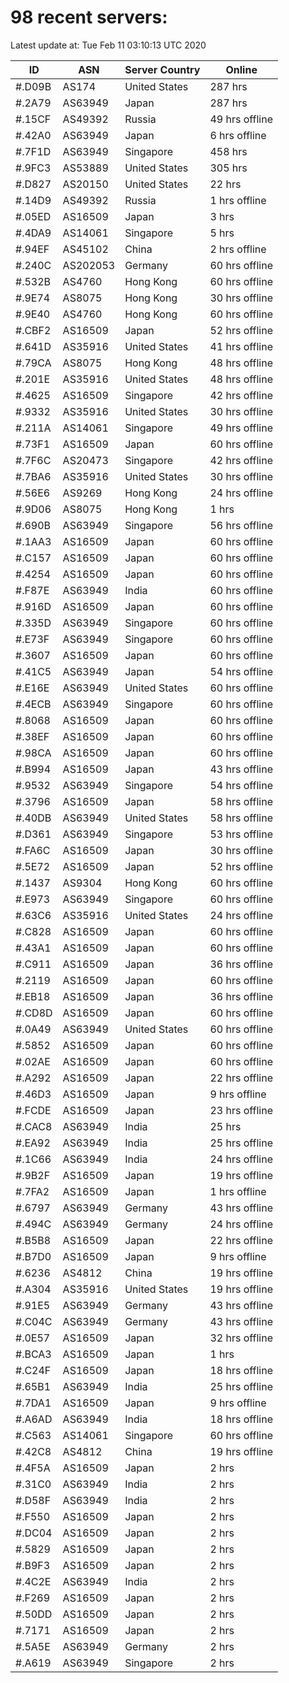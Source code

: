 # 98 recent servers:

Latest update at: Tue Feb 11 03:10:13 UTC 2020

| ID | ASN | Server Country | Online |
| -- | --- | -------------- | ------ |
| #.D09B | AS174 | United States | 287 hrs |
| #.2A79 | AS63949 | Japan | 287 hrs |
| #.15CF | AS49392 | Russia | 49 hrs offline |
| #.42A0 | AS63949 | Japan | 6 hrs offline |
| #.7F1D | AS63949 | Singapore | 458 hrs |
| #.9FC3 | AS53889 | United States | 305 hrs |
| #.D827 | AS20150 | United States | 22 hrs |
| #.14D9 | AS49392 | Russia | 1 hrs offline |
| #.05ED | AS16509 | Japan | 3 hrs |
| #.4DA9 | AS14061 | Singapore | 5 hrs |
| #.94EF | AS45102 | China | 2 hrs offline |
| #.240C | AS202053 | Germany | 60 hrs offline |
| #.532B | AS4760 | Hong Kong | 60 hrs offline |
| #.9E74 | AS8075 | Hong Kong | 30 hrs offline |
| #.9E40 | AS4760 | Hong Kong | 60 hrs offline |
| #.CBF2 | AS16509 | Japan | 52 hrs offline |
| #.641D | AS35916 | United States | 41 hrs offline |
| #.79CA | AS8075 | Hong Kong | 48 hrs offline |
| #.201E | AS35916 | United States | 48 hrs offline |
| #.4625 | AS16509 | Singapore | 42 hrs offline |
| #.9332 | AS35916 | United States | 30 hrs offline |
| #.211A | AS14061 | Singapore | 49 hrs offline |
| #.73F1 | AS16509 | Japan | 60 hrs offline |
| #.7F6C | AS20473 | Singapore | 42 hrs offline |
| #.7BA6 | AS35916 | United States | 30 hrs offline |
| #.56E6 | AS9269 | Hong Kong | 24 hrs offline |
| #.9D06 | AS8075 | Hong Kong | 1 hrs |
| #.690B | AS63949 | Singapore | 56 hrs offline |
| #.1AA3 | AS16509 | Japan | 60 hrs offline |
| #.C157 | AS16509 | Japan | 60 hrs offline |
| #.4254 | AS16509 | Japan | 60 hrs offline |
| #.F87E | AS63949 | India | 60 hrs offline |
| #.916D | AS16509 | Japan | 60 hrs offline |
| #.335D | AS63949 | Singapore | 60 hrs offline |
| #.E73F | AS63949 | Singapore | 60 hrs offline |
| #.3607 | AS16509 | Japan | 60 hrs offline |
| #.41C5 | AS63949 | Japan | 54 hrs offline |
| #.E16E | AS63949 | United States | 60 hrs offline |
| #.4ECB | AS63949 | Singapore | 60 hrs offline |
| #.8068 | AS16509 | Japan | 60 hrs offline |
| #.38EF | AS16509 | Japan | 60 hrs offline |
| #.98CA | AS16509 | Japan | 60 hrs offline |
| #.B994 | AS16509 | Japan | 43 hrs offline |
| #.9532 | AS63949 | Singapore | 54 hrs offline |
| #.3796 | AS16509 | Japan | 58 hrs offline |
| #.40DB | AS63949 | United States | 58 hrs offline |
| #.D361 | AS63949 | Singapore | 53 hrs offline |
| #.FA6C | AS16509 | Japan | 30 hrs offline |
| #.5E72 | AS16509 | Japan | 52 hrs offline |
| #.1437 | AS9304 | Hong Kong | 60 hrs offline |
| #.E973 | AS63949 | Singapore | 60 hrs offline |
| #.63C6 | AS35916 | United States | 24 hrs offline |
| #.C828 | AS16509 | Japan | 60 hrs offline |
| #.43A1 | AS16509 | Japan | 60 hrs offline |
| #.C911 | AS16509 | Japan | 36 hrs offline |
| #.2119 | AS16509 | Japan | 60 hrs offline |
| #.EB18 | AS16509 | Japan | 36 hrs offline |
| #.CD8D | AS16509 | Japan | 60 hrs offline |
| #.0A49 | AS63949 | United States | 60 hrs offline |
| #.5852 | AS16509 | Japan | 60 hrs offline |
| #.02AE | AS16509 | Japan | 60 hrs offline |
| #.A292 | AS16509 | Japan | 22 hrs offline |
| #.46D3 | AS16509 | Japan | 9 hrs offline |
| #.FCDE | AS16509 | Japan | 23 hrs offline |
| #.CAC8 | AS63949 | India | 25 hrs |
| #.EA92 | AS63949 | India | 25 hrs offline |
| #.1C66 | AS63949 | India | 24 hrs offline |
| #.9B2F | AS16509 | Japan | 19 hrs offline |
| #.7FA2 | AS16509 | Japan | 1 hrs offline |
| #.6797 | AS63949 | Germany | 43 hrs offline |
| #.494C | AS63949 | Germany | 24 hrs offline |
| #.B5B8 | AS16509 | Japan | 22 hrs offline |
| #.B7D0 | AS16509 | Japan | 9 hrs offline |
| #.6236 | AS4812 | China | 19 hrs offline |
| #.A304 | AS35916 | United States | 19 hrs offline |
| #.91E5 | AS63949 | Germany | 43 hrs offline |
| #.C04C | AS63949 | Germany | 43 hrs offline |
| #.0E57 | AS16509 | Japan | 32 hrs offline |
| #.BCA3 | AS16509 | Japan | 1 hrs |
| #.C24F | AS16509 | Japan | 18 hrs offline |
| #.65B1 | AS63949 | India | 25 hrs offline |
| #.7DA1 | AS16509 | Japan | 9 hrs offline |
| #.A6AD | AS63949 | India | 18 hrs offline |
| #.C563 | AS14061 | Singapore | 60 hrs offline |
| #.42C8 | AS4812 | China | 19 hrs offline |
| #.4F5A | AS16509 | Japan | 2 hrs |
| #.31C0 | AS63949 | India | 2 hrs |
| #.D58F | AS63949 | India | 2 hrs |
| #.F550 | AS16509 | Japan | 2 hrs |
| #.DC04 | AS16509 | Japan | 2 hrs |
| #.5829 | AS16509 | Japan | 2 hrs |
| #.B9F3 | AS16509 | Japan | 2 hrs |
| #.4C2E | AS63949 | India | 2 hrs |
| #.F269 | AS16509 | Japan | 2 hrs |
| #.50DD | AS16509 | Japan | 2 hrs |
| #.7171 | AS16509 | Japan | 2 hrs |
| #.5A5E | AS63949 | Germany | 2 hrs |
| #.A619 | AS63949 | Singapore | 2 hrs |


